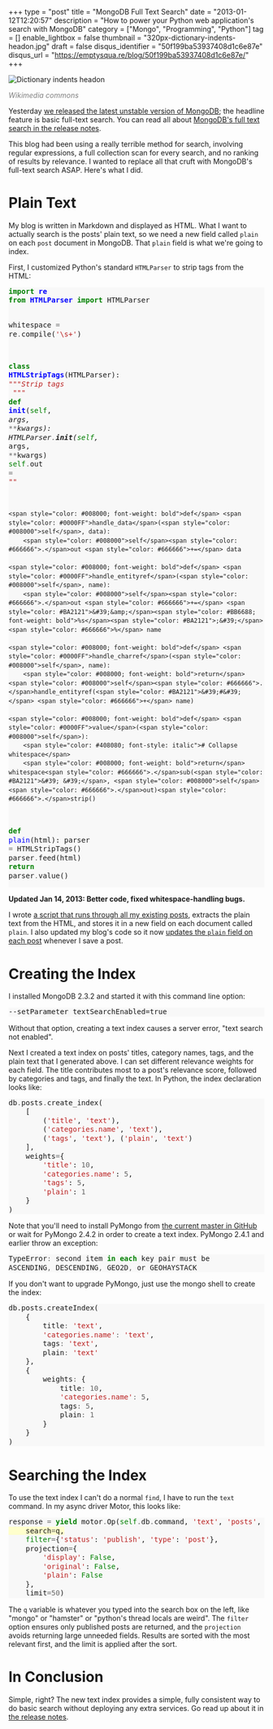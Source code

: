 +++
type = "post"
title = "MongoDB Full Text Search"
date = "2013-01-12T12:20:57"
description = "How to power your Python web application's search with MongoDB"
category = ["Mongo", "Programming", "Python"]
tag = []
enable_lightbox = false
thumbnail = "320px-dictionary-indents-headon.jpg"
draft = false
disqus_identifier = "50f199ba53937408d1c6e87e"
disqus_url = "https://emptysqua.re/blog/50f199ba53937408d1c6e87e/"
+++

<p><img style="display:block; margin-left:auto; margin-right:auto;" src="320px-dictionary-indents-headon.jpg" alt="Dictionary indents headon" title="320px-Dictionary_indents_headon.jpg" border="0"   /></p>
<p><a href="http://commons.wikimedia.org/wiki/File:Dictionary_indents_headon.jpg" style="color: gray; text-decoration: none; font-style: italic">Wikimedia commons</a></p>
<p>Yesterday <a href="https://groups.google.com/d/topic/mongodb-announce/3SkNJdemy84/discussion">we released the latest unstable version of MongoDB</a>; the headline feature is basic full-text search. You can read all about <a href="http://docs.mongodb.org/manual/release-notes/2.4/#text-indexes">MongoDB's full text search in the release notes</a>.</p>
<p>This blog had been using a really terrible method for search, involving regular expressions, a full collection scan for every search, and no ranking of results by relevance. I wanted to replace all that cruft with MongoDB's full-text search ASAP. Here's what I did.</p>
<h1 id="plain-text">Plain Text</h1>
<p>My blog is written in Markdown and displayed as HTML. What I want to actually search is the posts' plain text, so we need a new field called <code>plain</code> on each <code>post</code> document in MongoDB. That <code>plain</code> field is what we're going to index.</p>
<p>First, I customized Python's standard <code>HTMLParser</code> to strip tags from the HTML:</p>
<div class="codehilite" style="background: #f8f8f8"><pre style="line-height: 125%"><span style="color: #008000; font-weight: bold">import</span> <span style="color: #0000FF; font-weight: bold">re</span>
<span style="color: #008000; font-weight: bold">from</span> <span style="color: #0000FF; font-weight: bold">HTMLParser</span> <span style="color: #008000; font-weight: bold">import</span> HTMLParser

whitespace <span style="color: #666666">=</span> re<span style="color: #666666">.</span>compile(<span style="color: #BA2121">&#39;\s+&#39;</span>)

<span style="color: #008000; font-weight: bold">class</span> <span style="color: #0000FF; font-weight: bold">HTMLStripTags</span>(HTMLParser):
    <span style="color: #BA2121; font-style: italic">&quot;&quot;&quot;Strip tags</span>
<span style="color: #BA2121; font-style: italic">    &quot;&quot;&quot;</span>
    <span style="color: #008000; font-weight: bold">def</span> <span style="color: #0000FF">__init__</span>(<span style="color: #008000">self</span>, <span style="color: #666666">*</span>args, <span style="color: #666666">**</span>kwargs):
        HTMLParser<span style="color: #666666">.</span>__init__(<span style="color: #008000">self</span>, <span style="color: #666666">*</span>args, <span style="color: #666666">**</span>kwargs)
        <span style="color: #008000">self</span><span style="color: #666666">.</span>out <span style="color: #666666">=</span> <span style="color: #BA2121">&quot;&quot;</span>

    <span style="color: #008000; font-weight: bold">def</span> <span style="color: #0000FF">handle_data</span>(<span style="color: #008000">self</span>, data):
        <span style="color: #008000">self</span><span style="color: #666666">.</span>out <span style="color: #666666">+=</span> data

    <span style="color: #008000; font-weight: bold">def</span> <span style="color: #0000FF">handle_entityref</span>(<span style="color: #008000">self</span>, name):
        <span style="color: #008000">self</span><span style="color: #666666">.</span>out <span style="color: #666666">+=</span> <span style="color: #BA2121">&#39;&amp;</span><span style="color: #BB6688; font-weight: bold">%s</span><span style="color: #BA2121">;&#39;</span> <span style="color: #666666">%</span> name

    <span style="color: #008000; font-weight: bold">def</span> <span style="color: #0000FF">handle_charref</span>(<span style="color: #008000">self</span>, name):
        <span style="color: #008000; font-weight: bold">return</span> <span style="color: #008000">self</span><span style="color: #666666">.</span>handle_entityref(<span style="color: #BA2121">&#39;#&#39;</span> <span style="color: #666666">+</span> name)

    <span style="color: #008000; font-weight: bold">def</span> <span style="color: #0000FF">value</span>(<span style="color: #008000">self</span>):
        <span style="color: #408080; font-style: italic"># Collapse whitespace</span>
        <span style="color: #008000; font-weight: bold">return</span> whitespace<span style="color: #666666">.</span>sub(<span style="color: #BA2121">&#39; &#39;</span>, <span style="color: #008000">self</span><span style="color: #666666">.</span>out)<span style="color: #666666">.</span>strip()

<span style="color: #008000; font-weight: bold">def</span> <span style="color: #0000FF">plain</span>(html):
    parser <span style="color: #666666">=</span> HTMLStripTags()
    parser<span style="color: #666666">.</span>feed(html)
    <span style="color: #008000; font-weight: bold">return</span> parser<span style="color: #666666">.</span>value()
</pre></div>


<p><strong>Updated Jan 14, 2013: Better code, fixed whitespace-handling bugs.</strong></p>
<p>I wrote <a href="https://github.com/ajdavis/motor-blog/blob/master/motor_blog/tools/add_plain_text_field.py">a script that runs through all my existing posts</a>, extracts the plain text from the HTML, and stores it in a new field on each document called <code>plain</code>. I also updated my blog's code so it now <a href="https://github.com/ajdavis/motor-blog/blob/master/motor_blog/models.py#L139">updates the <code>plain</code> field on each post</a> whenever I save a post.</p>
<h1 id="creating-the-index">Creating the Index</h1>
<p>I installed MongoDB 2.3.2 and started it with this command line option:</p>
<div class="codehilite" style="background: #f8f8f8"><pre style="line-height: 125%">--setParameter textSearchEnabled=true
</pre></div>


<p>Without that option, creating a text index causes a server error, "text search not enabled".</p>
<p>Next I created a text index on posts' titles, category names, tags, and the plain text that I generated above. I can set different relevance weights for each field. The title contributes most to a post's relevance score, followed by categories and tags, and finally the text. In Python, the index declaration looks like:</p>
<div class="codehilite" style="background: #f8f8f8"><pre style="line-height: 125%">db<span style="color: #666666">.</span>posts<span style="color: #666666">.</span>create_index(
    [
        (<span style="color: #BA2121">&#39;title&#39;</span>, <span style="color: #BA2121">&#39;text&#39;</span>),
        (<span style="color: #BA2121">&#39;categories.name&#39;</span>, <span style="color: #BA2121">&#39;text&#39;</span>),
        (<span style="color: #BA2121">&#39;tags&#39;</span>, <span style="color: #BA2121">&#39;text&#39;</span>), (<span style="color: #BA2121">&#39;plain&#39;</span>, <span style="color: #BA2121">&#39;text&#39;</span>)
    ],
    weights<span style="color: #666666">=</span>{
        <span style="color: #BA2121">&#39;title&#39;</span>: <span style="color: #666666">10</span>,
        <span style="color: #BA2121">&#39;categories.name&#39;</span>: <span style="color: #666666">5</span>,
        <span style="color: #BA2121">&#39;tags&#39;</span>: <span style="color: #666666">5</span>,
        <span style="color: #BA2121">&#39;plain&#39;</span>: <span style="color: #666666">1</span>
    }
)
</pre></div>


<p>Note that you'll need to install PyMongo from <a href="https://github.com/mongodb/mongo-python-driver/">the current master in GitHub</a> or wait for PyMongo 2.4.2 in order to create a text index. PyMongo 2.4.1 and earlier throw an exception:</p>
<div class="codehilite" style="background: #f8f8f8"><pre style="line-height: 125%">TypeError<span style="color: #666666">:</span> second item <span style="color: #008000; font-weight: bold">in</span> <span style="color: #008000; font-weight: bold">each</span> key pair must be
ASCENDING<span style="color: #666666">,</span> DESCENDING<span style="color: #666666">,</span> GEO2D<span style="color: #666666">,</span> or GEOHAYSTACK
</pre></div>


<p>If you don't want to upgrade PyMongo, just use the mongo shell to create the index:</p>
<div class="codehilite" style="background: #f8f8f8"><pre style="line-height: 125%">db.posts.createIndex(
    {
        title<span style="color: #666666">:</span> <span style="color: #BA2121">&#39;text&#39;</span>,
        <span style="color: #BA2121">&#39;categories.name&#39;</span><span style="color: #666666">:</span> <span style="color: #BA2121">&#39;text&#39;</span>,
        tags<span style="color: #666666">:</span> <span style="color: #BA2121">&#39;text&#39;</span>,
        plain<span style="color: #666666">:</span> <span style="color: #BA2121">&#39;text&#39;</span>
    },
    {
        weights<span style="color: #666666">:</span> {
            title<span style="color: #666666">:</span> <span style="color: #666666">10</span>,
            <span style="color: #BA2121">&#39;categories.name&#39;</span><span style="color: #666666">:</span> <span style="color: #666666">5</span>,
            tags<span style="color: #666666">:</span> <span style="color: #666666">5</span>,
            plain<span style="color: #666666">:</span> <span style="color: #666666">1</span>
        }
    }
)
</pre></div>


<h1 id="searching-the-index">Searching the Index</h1>
<p>To use the text index I can't do a normal <code>find</code>, I have to run the <code>text</code> command. In my async driver Motor, this looks like:</p>
<div class="codehilite" style="background: #f8f8f8"><pre style="line-height: 125%">response <span style="color: #666666">=</span> <span style="color: #008000; font-weight: bold">yield</span> motor<span style="color: #666666">.</span>Op(<span style="color: #008000">self</span><span style="color: #666666">.</span>db<span style="color: #666666">.</span>command, <span style="color: #BA2121">&#39;text&#39;</span>, <span style="color: #BA2121">&#39;posts&#39;</span>,
<span style="background-color: #ffffcc">    search<span style="color: #666666">=</span>q,
</span>    <span style="color: #008000">filter</span><span style="color: #666666">=</span>{<span style="color: #BA2121">&#39;status&#39;</span>: <span style="color: #BA2121">&#39;publish&#39;</span>, <span style="color: #BA2121">&#39;type&#39;</span>: <span style="color: #BA2121">&#39;post&#39;</span>},
    projection<span style="color: #666666">=</span>{
        <span style="color: #BA2121">&#39;display&#39;</span>: <span style="color: #008000">False</span>,
        <span style="color: #BA2121">&#39;original&#39;</span>: <span style="color: #008000">False</span>,
        <span style="color: #BA2121">&#39;plain&#39;</span>: <span style="color: #008000">False</span>
    },
    limit<span style="color: #666666">=50</span>)
</pre></div>


<p>The <code>q</code> variable is whatever you typed into the search box on the left, like "mongo" or "hamster" or "python's thread locals are weird". The <code>filter</code> option ensures only published posts are returned, and the <code>projection</code> avoids returning large unneeded fields. Results are sorted with the most relevant first, and the limit is applied after the sort.</p>
<h1 id="in-conclusion">In Conclusion</h1>
<p>Simple, right? The new text index provides a simple, fully consistent way to do basic search without deploying any extra services. Go read up about it in <a href="http://docs.mongodb.org/manual/release-notes/2.4/#text-indexes">the release notes</a>.</p>
